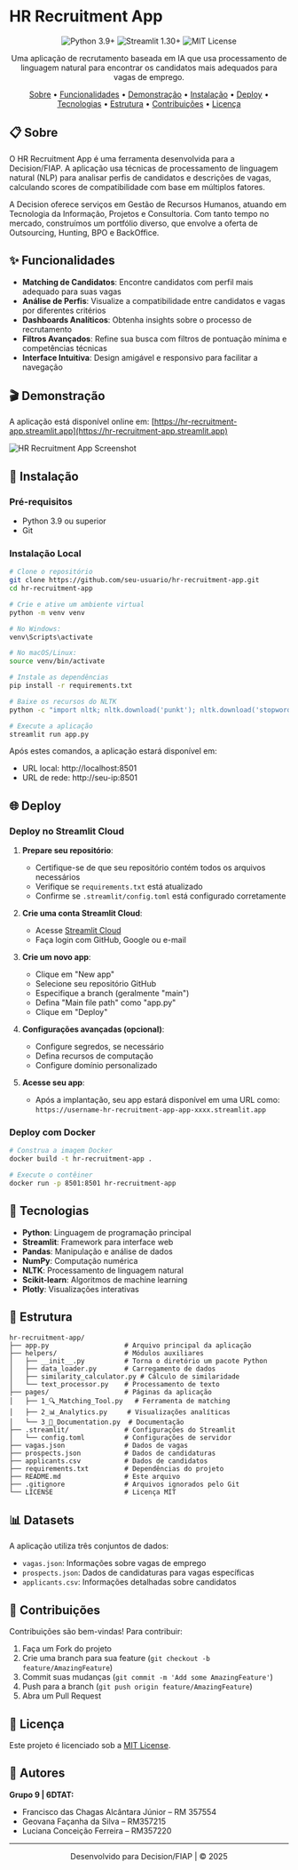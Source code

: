 # HR Recruitment App

<div align="center">
  <img src="https://img.shields.io/badge/Python-3.9+-blue.svg" alt="Python 3.9+"/>
  <img src="https://img.shields.io/badge/Streamlit-1.30+-red.svg" alt="Streamlit 1.30+"/>
  <img src="https://img.shields.io/badge/License-MIT-green.svg" alt="MIT License"/>
</div>

<p align="center">Uma aplicação de recrutamento baseada em IA que usa processamento de linguagem natural para encontrar os candidatos mais adequados para vagas de emprego.</p>

<p align="center">
  <a href="#sobre">Sobre</a> •
  <a href="#funcionalidades">Funcionalidades</a> •
  <a href="#demonstração">Demonstração</a> •
  <a href="#instalação">Instalação</a> •
  <a href="#deploy">Deploy</a> •
  <a href="#tecnologias">Tecnologias</a> •
  <a href="#estrutura">Estrutura</a> •
  <a href="#contribuições">Contribuições</a> •
  <a href="#licença">Licença</a>
</p>

## 📋 Sobre

O HR Recruitment App é uma ferramenta desenvolvida para a Decision/FIAP. A aplicação usa técnicas de processamento de linguagem natural (NLP) para analisar perfis de candidatos e descrições de vagas, calculando scores de compatibilidade com base em múltiplos fatores.

A Decision oferece serviços em Gestão de Recursos Humanos, atuando em Tecnologia da Informação, Projetos e Consultoria. Com tanto tempo no mercado, construímos um portfólio diverso, que envolve a oferta de Outsourcing, Hunting, BPO e BackOffice.

## ✨ Funcionalidades

- **Matching de Candidatos**: Encontre candidatos com perfil mais adequado para suas vagas
- **Análise de Perfis**: Visualize a compatibilidade entre candidatos e vagas por diferentes critérios
- **Dashboards Analíticos**: Obtenha insights sobre o processo de recrutamento
- **Filtros Avançados**: Refine sua busca com filtros de pontuação mínima e competências técnicas
- **Interface Intuitiva**: Design amigável e responsivo para facilitar a navegação

## 🎬 Demonstração

A aplicação está disponível online em: [https://hr-recruitment-app.streamlit.app](https://hr-recruitment-app.streamlit.app)

![HR Recruitment App Screenshot](screenshot.png)

## 🚀 Instalação

### Pré-requisitos

- Python 3.9 ou superior
- Git

### Instalação Local

```bash
# Clone o repositório
git clone https://github.com/seu-usuario/hr-recruitment-app.git
cd hr-recruitment-app

# Crie e ative um ambiente virtual
python -m venv venv

# No Windows:
venv\Scripts\activate

# No macOS/Linux:
source venv/bin/activate

# Instale as dependências
pip install -r requirements.txt

# Baixe os recursos do NLTK
python -c "import nltk; nltk.download('punkt'); nltk.download('stopwords')"

# Execute a aplicação
streamlit run app.py
```

Após estes comandos, a aplicação estará disponível em:
- URL local: http://localhost:8501
- URL de rede: http://seu-ip:8501

## 🌐 Deploy

### Deploy no Streamlit Cloud

1. **Prepare seu repositório**:
   - Certifique-se de que seu repositório contém todos os arquivos necessários
   - Verifique se `requirements.txt` está atualizado
   - Confirme se `.streamlit/config.toml` está configurado corretamente

2. **Crie uma conta Streamlit Cloud**:
   - Acesse [Streamlit Cloud](https://streamlit.io/cloud)
   - Faça login com GitHub, Google ou e-mail

3. **Crie um novo app**:
   - Clique em "New app"
   - Selecione seu repositório GitHub
   - Especifique a branch (geralmente "main")
   - Defina "Main file path" como "app.py"
   - Clique em "Deploy"

4. **Configurações avançadas (opcional)**:
   - Configure segredos, se necessário
   - Defina recursos de computação
   - Configure domínio personalizado

5. **Acesse seu app**:
   - Após a implantação, seu app estará disponível em uma URL como:
     `https://username-hr-recruitment-app-app-xxxx.streamlit.app`

### Deploy com Docker

```bash
# Construa a imagem Docker
docker build -t hr-recruitment-app .

# Execute o contêiner
docker run -p 8501:8501 hr-recruitment-app
```

## 🔧 Tecnologias

- **Python**: Linguagem de programação principal
- **Streamlit**: Framework para interface web
- **Pandas**: Manipulação e análise de dados
- **NumPy**: Computação numérica
- **NLTK**: Processamento de linguagem natural
- **Scikit-learn**: Algoritmos de machine learning
- **Plotly**: Visualizações interativas

## 📁 Estrutura

```
hr-recruitment-app/
├── app.py                   # Arquivo principal da aplicação
├── helpers/                 # Módulos auxiliares
│   ├── __init__.py          # Torna o diretório um pacote Python
│   ├── data_loader.py       # Carregamento de dados
│   ├── similarity_calculator.py # Cálculo de similaridade
│   └── text_processor.py    # Processamento de texto
├── pages/                   # Páginas da aplicação
│   ├── 1_🔍_Matching_Tool.py   # Ferramenta de matching
│   ├── 2_📊_Analytics.py     # Visualizações analíticas
│   └── 3_📝_Documentation.py  # Documentação
├── .streamlit/              # Configurações do Streamlit
│   └── config.toml          # Configurações de servidor
├── vagas.json               # Dados de vagas
├── prospects.json           # Dados de candidaturas
├── applicants.csv           # Dados de candidatos
├── requirements.txt         # Dependências do projeto
├── README.md                # Este arquivo
├── .gitignore               # Arquivos ignorados pelo Git
└── LICENSE                  # Licença MIT
```

## 📊 Datasets

A aplicação utiliza três conjuntos de dados:
- `vagas.json`: Informações sobre vagas de emprego
- `prospects.json`: Dados de candidaturas para vagas específicas
- `applicants.csv`: Informações detalhadas sobre candidatos

## 🤝 Contribuições

Contribuições são bem-vindas! Para contribuir:

1. Faça um Fork do projeto
2. Crie uma branch para sua feature (`git checkout -b feature/AmazingFeature`)
3. Commit suas mudanças (`git commit -m 'Add some AmazingFeature'`)
4. Push para a branch (`git push origin feature/AmazingFeature`)
5. Abra um Pull Request

## 📄 Licença

Este projeto é licenciado sob a [MIT License](LICENSE).

## 👥 Autores

**Grupo 9 | 6DTAT:**
- Francisco das Chagas Alcântara Júnior – RM 357554
- Geovana Façanha da Silva – RM357215
- Luciana Conceição Ferreira – RM357220

---

<p align="center">Desenvolvido para Decision/FIAP | © 2025</p>